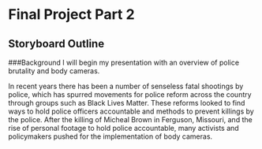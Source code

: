 # Final Project Part 2
## Storyboard Outline
###Background
I will begin my presentation with an overview of police brutality and body cameras. 

In recent years there has been a number of senseless fatal shootings by police, which has spurred movements for police reform across the country through groups such as Black Lives Matter. These reforms looked to find ways to hold police officers accountable and methods to prevent killings by the police. After the killing of Micheal Brown in Ferguson, Missouri, and the rise of personal footage to hold police accountable, many activists and policymakers pushed for the implementation of body cameras. 
